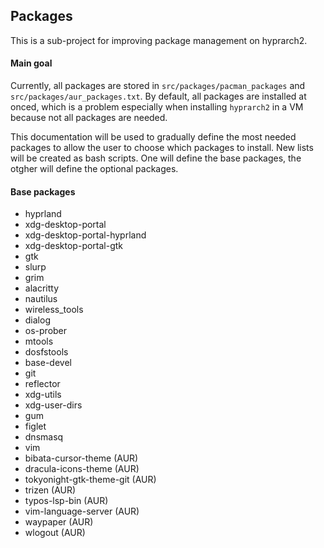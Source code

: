 ## Packages
This is a sub-project for improving package management on hyprarch2.

#### Main goal
Currently, all packages are stored in `src/packages/pacman_packages` and `src/packages/aur_packages.txt`.
By default, all packages are installed at onced, which is a problem especially when installing `hyprarch2` in a VM because not all packages are needed.

This documentation will be used to gradually define the most needed packages to allow the user to choose which packages to install.
New lists will be created as bash scripts. One will define the base packages, the otgher will define the optional packages.

#### Base packages
- hyprland
- xdg-desktop-portal
- xdg-desktop-portal-hyprland
- xdg-desktop-portal-gtk
- gtk
- slurp
- grim
- alacritty
- nautilus
- wireless_tools 
- dialog 
- os-prober 
- mtools 
- dosfstools 
- base-devel
- git 
- reflector 
- xdg-utils 
- xdg-user-dirs 
- gum 
- figlet 
- dnsmasq  
- vim
- bibata-cursor-theme (AUR)
- dracula-icons-theme (AUR)
- tokyonight-gtk-theme-git (AUR)
- trizen (AUR)
- typos-lsp-bin (AUR)
- vim-language-server (AUR)
- waypaper (AUR)
- wlogout (AUR)
